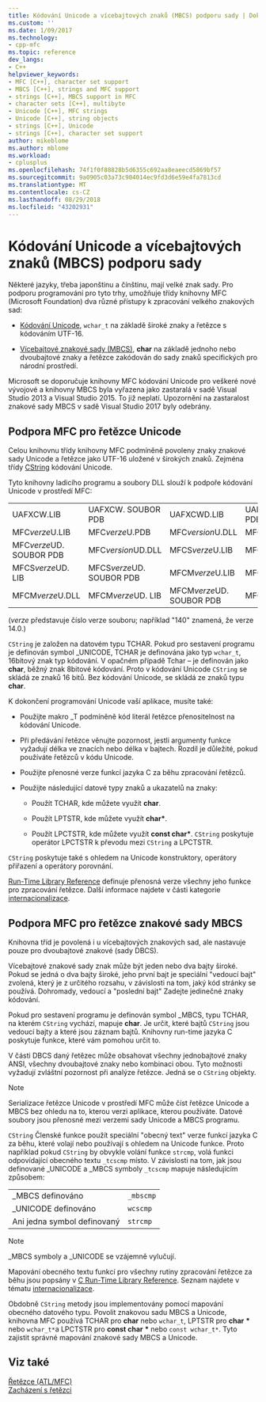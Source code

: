 ```yaml
---
title: Kódování Unicode a vícebajtových znaků (MBCS) podporu sady | Dokumentace Microsoftu
ms.custom: ''
ms.date: 1/09/2017
ms.technology:
- cpp-mfc
ms.topic: reference
dev_langs:
- C++
helpviewer_keywords:
- MFC [C++], character set support
- MBCS [C++], strings and MFC support
- strings [C++], MBCS support in MFC
- character sets [C++], multibyte
- Unicode [C++], MFC strings
- Unicode [C++], string objects
- strings [C++], Unicode
- strings [C++], character set support
author: mikeblome
ms.author: mblome
ms.workload:
- cplusplus
ms.openlocfilehash: 74f1f0f88828b5d6355c692aa8eaeecd5869bf57
ms.sourcegitcommit: 9a0905c03a73c904014ec9fd3d6e59e4fa7813cd
ms.translationtype: MT
ms.contentlocale: cs-CZ
ms.lasthandoff: 08/29/2018
ms.locfileid: "43202931"
---
```

# <a name="unicode-and-multibyte-character-set-mbcs-support"></a>Kódování Unicode a vícebajtových znaků (MBCS) podporu sady

Některé jazyky, třeba japonštinu a čínštinu, mají velké znak sady. Pro podporu programování pro tyto trhy, umožňuje třídy knihovny MFC (Microsoft Foundation) dva různé přístupy k zpracování velkého znakových sad:

- [Kódování Unicode](#mfc-support-for-unicode-strings), `wchar_t` na základě široké znaky a řetězce s kódováním UTF-16.

- [Vícebajtové znakové sady (MBCS)](#mfc-support-for-mbcs-strings), **char** na základě jednoho nebo dvoubajtové znaky a řetězce zakódován do sady znaků specifických pro národní prostředí.

Microsoft se doporučuje knihovny MFC kódování Unicode pro veškeré nové vývojové a knihovny MBCS byla vyřazena jako zastaralá v sadě Visual Studio 2013 a Visual Studio 2015. To již neplatí. Upozornění na zastaralost znakové sady MBCS v sadě Visual Studio 2017 byly odebrány.

## <a name="mfc-support-for-unicode-strings"></a>Podpora MFC pro řetězce Unicode

Celou knihovnu třídy knihovny MFC podmíněně povoleny znaky znakové sady Unicode a řetězce jako UTF-16 uložené v širokých znaků. Zejména třídy [CString](../atl-mfc-shared/reference/cstringt-class.md) kódování Unicode.

Tyto knihovny ladicího programu a soubory DLL slouží k podpoře kódování Unicode v prostředí MFC:

|||||
|-|-|-|-|
|UAFXCW.LIB|UAFXCW. SOUBOR PDB|UAFXCWD.LIB|UAFXCWD. SOUBOR PDB|
|MFC*verze*U.LIB|MFC*verze*U.PDB|MFC*version*U.DLL|MFC*verze*UD. LIB|
|MFC*verze*UD. SOUBOR PDB|MFC*version*UD.DLL|MFCS*verze*U.LIB|MFCS*verze*U.PDB|
|MFCS*verze*UD. LIB|MFCS*verze*UD. SOUBOR PDB|MFCM*verze*U.LIB|MFCM*verze*U.PDB|
|MFCM*verze*U.DLL|MFCM*verze*UD. LIB|MFCM*verze*UD. SOUBOR PDB|MFCM*version*UD.DLL|

(*verze* představuje číslo verze souboru; například "140" znamená, že verze 14.0.)

`CString` je založen na datovém typu TCHAR. Pokud pro sestavení programu je definován symbol _UNICODE, TCHAR je definována jako typ `wchar_t`, 16bitový znak typ kódování. V opačném případě Tchar – je definován jako **char**, běžný znak 8bitové kódování. Proto v kódování Unicode `CString` se skládá ze znaků 16 bitů. Bez kódování Unicode, se skládá ze znaků typu **char**.

K dokončení programování Unicode vaší aplikace, musíte také:

- Použijte makro _T podmíněně kód literál řetězce přenositelnost na kódování Unicode.

- Při předávání řetězce věnujte pozornost, jestli argumenty funkce vyžadují délka ve znacích nebo délka v bajtech. Rozdíl je důležité, pokud používáte řetězců v kódu Unicode.

- Použijte přenosné verze funkcí jazyka C za běhu zpracování řetězců.

- Použijte následující datové typy znaků a ukazatelů na znaky:

   - Použít TCHAR, kde můžete využít **char**.

   - Použít LPTSTR, kde můžete využít **char**<strong>\*</strong>.

   - Použít LPCTSTR, kde můžete využít **const char**<strong>\*</strong>. `CString` poskytuje operátor LPCTSTR k převodu mezi `CString` a LPCTSTR.

`CString` poskytuje také s ohledem na Unicode konstruktory, operátory přiřazení a operátory porovnání.

[Run-Time Library Reference](../c-runtime-library/c-run-time-library-reference.md) definuje přenosná verze všechny jeho funkce pro zpracování řetězce. Další informace najdete v části kategorie [internacionalizace](../c-runtime-library/internationalization.md).

## <a name="mfc-support-for-mbcs-strings"></a>Podpora MFC pro řetězce znakové sady MBCS

Knihovna tříd je povolená i u vícebajtových znakových sad, ale nastavuje pouze pro dvoubajtové znakové (sady DBCS).

Vícebajtové znakové sady znak může být jeden nebo dva bajty široké. Pokud se jedná o dva bajty široké, jeho první bajt je speciální "vedoucí bajt" zvolená, který je z určitého rozsahu, v závislosti na tom, jaký kód stránky se používá. Dohromady, vedoucí a "poslední bajt" Zadejte jedinečné znaky kódování.

Pokud pro sestavení programu je definován symbol _MBCS, typu TCHAR, na kterém `CString` vychází, mapuje **char**. Je určit, které bajtů `CString` jsou vedoucí bajty a které jsou záznam bajtů. Knihovny run-time jazyka C poskytuje funkce, které vám pomohou určit to.

V části DBCS daný řetězec může obsahovat všechny jednobajtové znaky ANSI, všechny dvoubajtové znaky nebo kombinaci obou. Tyto možnosti vyžadují zvláštní pozornost při analýze řetězce. Jedná se o `CString` objekty.

> [!NOTE]
> Serializace řetězce Unicode v prostředí MFC může číst řetězce Unicode a MBCS bez ohledu na to, kterou verzi aplikace, kterou používáte. Datové soubory jsou přenosné mezi verzemi sady Unicode a MBCS programu.

`CString` Členské funkce použít speciální "obecný text" verze funkcí jazyka C za běhu, které volají nebo používají s ohledem na Unicode funkce. Proto například pokud `CString` by obvykle volání funkce `strcmp`, volá funkci odpovídající obecného textu `_tcscmp` místo. V závislosti na tom, jak jsou definované _UNICODE a _MBCS symboly `_tcscmp` mapuje následujícím způsobem:

|||
|-|-|
|_MBCS definováno|`_mbscmp`|
|_UNICODE definováno|`wcscmp`|
|Ani jedna symbol definovaný|`strcmp`|

> [!NOTE]
> _MBCS symboly a _UNICODE se vzájemně vylučují.

Mapování obecného textu funkcí pro všechny rutiny zpracování řetězce za běhu jsou popsány v [C Run-Time Library Reference](../c-runtime-library/c-run-time-library-reference.md). Seznam najdete v tématu [internacionalizace](../c-runtime-library/internationalization.md).

Obdobně `CString` metody jsou implementovány pomocí mapování obecného datového typu. Povolit znakovou sadu MBCS a Unicode, knihovna MFC používá TCHAR pro **char** nebo `wchar_t`, LPTSTR pro **char** <strong>\*</strong> nebo `wchar_t*`a LPCTSTR pro **const char** <strong>\*</strong> nebo `const wchar_t*`. Tyto zajistit správné mapování znakové sady MBCS a Unicode.

## <a name="see-also"></a>Viz také

[Řetězce (ATL/MFC)](../atl-mfc-shared/strings-atl-mfc.md)  
[Zacházení s řetězci](../c-runtime-library/string-manipulation-crt.md)  
